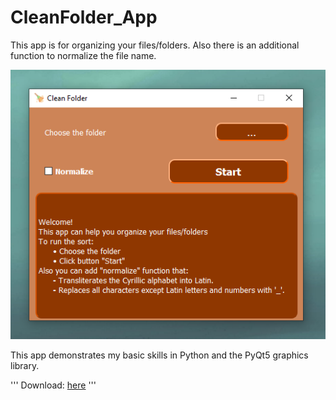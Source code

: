 # CleanFolder_App
This app is for organizing your files/folders. 
Also there is an additional function to normalize the file name.

![plot](app/style/app.png)

This app demonstrates my basic skills in Python and the PyQt5 graphics library.

'''
Download: [here](https://github.com/andriyseeker22856/CleanFolder_App/releases/tag/clean_folder)
'''
